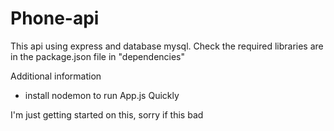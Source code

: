 # Phone-api

This api using express and database mysql.
Check the required libraries are in the package.json file in "dependencies"

Additional information
 - install nodemon to run App.js Quickly

I'm just getting started on this, sorry if this bad
